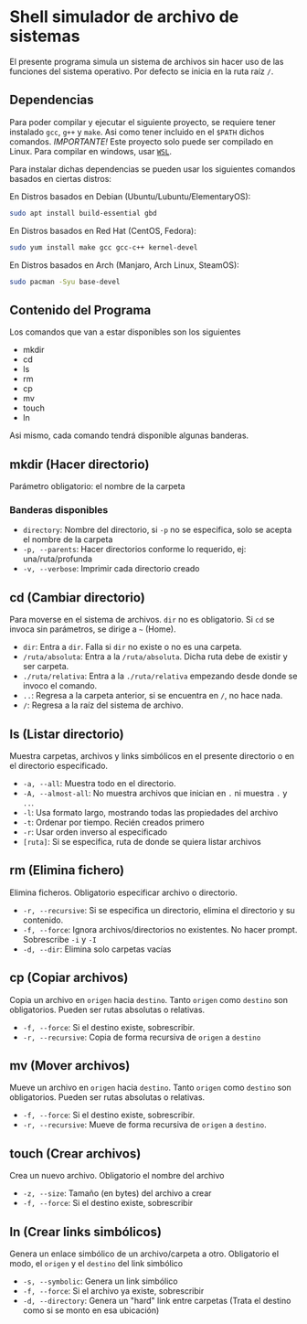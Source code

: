 # Shell simulador de archivo de sistemas

El presente programa simula un sistema de archivos sin hacer uso de las funciones del sistema operativo.
Por defecto se inicia en la ruta raíz `/`.

## Dependencias

Para poder compilar y ejecutar el siguiente proyecto, se requiere tener instalado `gcc`, `g++` y `make`.
Asi como tener incluido en el `$PATH` dichos comandos.
*IMPORTANTE!* Este proyecto solo puede ser compilado en Linux. Para compilar en windows, usar [`WSL`](https://learn.microsoft.com/en-us/windows/wsl/install).

Para instalar dichas dependencias se pueden usar los siguientes comandos basados en ciertas distros:

En Distros basados en Debian (Ubuntu/Lubuntu/ElementaryOS):

```sh
sudo apt install build-essential gbd
```

En Distros basados en Red Hat (CentOS, Fedora):

```sh
sudo yum install make gcc gcc-c++ kernel-devel
```

En Distros basados en Arch (Manjaro, Arch Linux, SteamOS):

```sh
sudo pacman -Syu base-devel
```

## Contenido del Programa

Los comandos que van a estar disponibles son los siguientes

- mkdir
- cd
- ls
- rm
- cp
- mv
- touch
- ln

Asi mismo, cada comando tendrá disponible algunas banderas.

## mkdir (Hacer directorio)

Parámetro obligatorio: el nombre de la carpeta

### Banderas disponibles

- `directory`: Nombre del directorio, si `-p` no se especifica, solo se acepta el nombre de la carpeta
- `-p, --parents`: Hacer directorios conforme lo requerido, ej: una/ruta/profunda
- `-v, --verbose`: Imprimir cada directorio creado

## cd (Cambiar directorio)

Para moverse en el sistema de archivos.
`dir` no es obligatorio. Si `cd` se invoca sin parámetros, se dirige a `~` (Home).

- `dir`: Entra a `dir`. Falla si `dir` no existe o no es una carpeta.
- `/ruta/absoluta`: Entra a la `/ruta/absoluta`. Dicha ruta debe de existir y ser carpeta.
- `./ruta/relativa`: Entra a la `./ruta/relativa` empezando desde donde se invoco el comando.
- `..`: Regresa a la carpeta anterior, si se encuentra en `/`, no hace nada.
- `/`: Regresa a la raíz del sistema de archivo.

## ls (Listar directorio)

Muestra carpetas, archivos y links simbólicos en el presente directorio o en el directorio especificado.

- `-a, --all`: Muestra todo en el directorio.
- `-A, --almost-all`: No muestra archivos que inician en `.` ni muestra `.` y `..`.
- `-l`: Usa formato largo, mostrando todas las propiedades del archivo
- `-t`: Ordenar por tiempo. Recién creados primero
- `-r`: Usar orden inverso al especificado
- `[ruta]`: Si se especifica, ruta de donde se quiera listar archivos

## rm (Elimina fichero)

Elimina ficheros.
Obligatorio especificar archivo o directorio.

- `-r, --recursive`: Si se especifica un directorio, elimina el directorio y su contenido.
- `-f, --force`: Ignora archivos/directorios no existentes. No hacer prompt. Sobrescribe `-i` y `-I`
- `-d, --dir`: Elimina solo carpetas vacías

## cp (Copiar archivos)

Copia un archivo en `origen` hacia `destino`.
Tanto `origen` como `destino` son obligatorios. Pueden ser rutas absolutas o relativas.

- `-f, --force`: Si el destino existe, sobrescribir.
- `-r, --recursive`: Copia de forma recursiva de `origen` a `destino`

## mv (Mover archivos)

Mueve un archivo en `origen` hacia `destino`.
Tanto `origen` como `destino` son obligatorios. Pueden ser rutas absolutas o relativas.

- `-f, --force`: Si el destino existe, sobrescribir.
- `-r, --recursive`: Mueve de forma recursiva de `origen` a `destino`.

## touch (Crear archivos)

Crea un nuevo archivo.
Obligatorio el nombre del archivo

- `-z, --size`: Tamaño (en bytes) del archivo a crear
- `-f, --force`: Si el destino existe, sobrescribir

## ln (Crear links simbólicos)

Genera un enlace simbólico de un archivo/carpeta a otro.
Obligatorio el modo, el `origen` y el `destino` del link simbólico

- `-s, --symbolic`: Genera un link simbólico
- `-f, --force`: Si el archivo ya existe, sobrescribir
- `-d, --directory`: Genera un "hard" link entre carpetas (Trata el destino como si se monto en esa ubicación)

